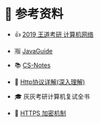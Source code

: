 # 🔎 参考资料

- 👍 [2019 王道考研 计算机网络](https://www.bilibili.com/video/BV19E411D78Q?from=search&seid=3141756553214940232)

- 🈯 [JavaGuide](https://gitee.com/SnailClimb/JavaGuide)

- 📚 [CS-Notes](https://cyc2018.github.io/CS-Notes/#/README)

- 📝 [Http协议详解(深入理解)](https://blog.csdn.net/weixin_38087538/article/details/82838762)

- 🎓 灰灰考研计算机复试全书

- 🔐 [HTTPS 加密机制](https://www.cnblogs.com/sxiszero/p/11133747.html)

